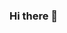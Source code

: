 ### Hi there 👋

<!--
**olayinkags/Olayinkags** is a ✨ _special_ ✨ repository because its `README.md` (this file) appears on your GitHub profile.

### Title: Experienced Data Scientist and Analyst | Expert in SQL, Python, PowerBI, and Tableau | Deep Learning and Machine Learning Enthusiast

Greetings,

I am a seasoned Data Scientist and Analyst with a rich skill set encompassing SQL, Python, R, SSIS (ETL), Tableau, PowerBI, Excel, and Google Sheets. My focus is on delivering actionable insights from complex datasets, driving data-driven decision-making for businesses. With a robust background in dynamic business environments, I bring technical prowess, analytical acumen, and an unwavering commitment to achieving outstanding results.

**Core Competencies:**
✅ Agile Methodologies: Adaptability and flexibility in dynamic project environments
✅ Effective Communication: Proficient in conveying complex ideas and data insights to diverse stakeholders.
✅ Process documentation: Experienced in creating clear, reproducible, and efficient workflows.
✅ Data Analysis: Demonstrated ability to uncover meaningful patterns and generate actionable insights.
✅ Quality Control: Meticulous attention to detail is required to ensure data accuracy and reliability.
✅ KPI Metrics Reporting: Proficient in creating reports highlighting key performance indicators.
✅ Financial Statements Analysis: Capable of deriving valuable insights from financial data for decision-making.
✅ Leadership: Proven track record of assuming leadership roles and driving successful project outcomes.
✅ Project Management: Skilled in managing projects, ensuring timely delivery, and meeting objectives.
✅ Data Visualizations: Expertise in crafting visually appealing and informative dashboards
✅ Data Presentation and Report Writing: Strong ability to present complex findings concisely.

Technical Expertise:
✅ SQL: Proficient in querying, data manipulation, and database management.
✅ Python: Skilled in utilizing Python for data analysis, automation, and machine learning tasks.
✅ R: Experienced in R programming for statistical analysis and data visualization.
✅ Tableau/PowerBI/Looker: Proficient in creating interactive visualizations and dashboards.
✅ Deep Learning and Machine Learning: Enthusiastic about leveraging TensorFlow, Keras, and advanced ML techniques.
✅ Feature Scaling and Dimension Reduction: Expertise in optimizing models for enhanced performance
✅ Microsoft Excel: advanced proficiency in pivot tables, Power Query, functions, and formulas.
✅ Google Sheets: Proficient in leveraging Google Sheets for data analysis, collaboration, and automation.
✅ Microsoft Office Tools: Efficient in Word, Access, and PowerPoint for data documentation and presentation.
✅ Email and Collaboration: Experienced in using Gmail, Outlook, and collaboration tools like Meet and Zoom.
If you seek a professional with these skills, don't hesitate to reach out. I am eager to discuss your specific requirements and showcase how my expertise can contribute to your success.

Best regards,

Annette






